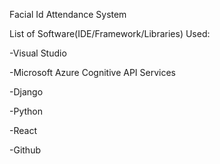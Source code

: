 Facial Id Attendance System


List of Software(IDE/Framework/Libraries) Used:


-Visual Studio 


-Microsoft Azure Cognitive API Services


-Django


-Python


-React


-Github
